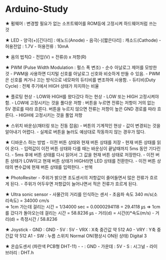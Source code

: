 # Arduino-Study

★ 펌웨어
    : 변경할 필요가 없는 소프트웨어를 ROM등에 고정시켜 하드웨어처럼 쓰는 것

★ LED
    - 양극(+)[긴다리] : 애노드(Anode)
    - 음극(-)[짧은다리] : 캐소드(Cathode)
    - 허용전압 : 1.7V
    - 허용전류 : 10mA
    
★ 옴의 법칙Ω
    - 전압(V) = 전류(I) x 저항(R)

★ PWM (Pulse Width Modulation : 펄스 폭 변조)
    - 순수 아날로그 제어를 모방한 것
    - PWM을 사용하면 디지털 신호를 아날로그 신호와 비슷하게 만들 수 있음.
    - PWM은 신호를 켜거나 끄는 방식으로 네모파의 듀티비를 변조하여 사용함.
    - 듀티비(Duty Cycle) : 전체 주기에서 HIGH 상태가 차지하는 비율

★ 플로팅 현상
    - LOW와 HIGH를 왔다갔다 하는 현상
    - LOW 또는 HIGH 고정시켜야 함.
    - LOW에 고정시키는 것을 풀다운 저항
      : 버튼을 누르면 전류는 저항이 거의 없는 5V 경로를 따라 흐른다.
        버튼을 누르지 않으면 전류는 저항이 높은 GND 경로를 따라 흐른다.
    - HIGH에 고정시키는 것을 풀업 저항

★ 스위치 바운싱(채터링 또는 진동 잡음)
    - 버튼의 기계적인 현상
    - 값이 변경되는 것을 알아내기 어렵다.
    - 실제로 버튼을 눌러도 예상대로 작동하지 않는 경우가 많다.

★ 디바운스 하는 방법
    - 이전 버튼 상태와 현재 버튼 상태를 저장
    - 현재 버튼 상태를 읽어 온다.
    - 입력값이 이전 버튼 상태와 다를 때는 바운싱이 끝날때까지 5ms 동안 기다린다.
    - 5ms 후에 버튼 상태를 다시 읽어서 그 값을 현재 버튼 상태로 저장한다.
    - 이전 버튼 상태가 LOW이고 현재 버튼 상태가 HIGH라면 LED 상태를 전환한다.
    - 이전 버튼 상태의 변수값에 현재 버튼 상태를 입력한다.
    - 반복

★ PhotoResiter
    - 주위가 밝으면 조도센서의 저항값이 줄어들면서 많은 전류가 흐르게 된다.
    - 주위가 어두우면 저항값이 늘어나면서 적은 전류가 흐르게 된다.

★ Ultra sonic sensor
    - 사물간의 거리를 인식하는 센서
    - 초음파 속도 340 m/s(소리속도)  = 34000 cm/s    
        => 1cm 가는데 걸리는 시간 = 1/34000 sec = 0.0000294118 = 29.4118 ㎲
        => 1cm 를 갔다가 돌아오는데 걸리는 시간 = 58.8236 ㎲
    - 거리(d) = 시간(t)*속도(m/s)
    - 거리(d) = 측정시간 / 58.8236

★ Joystick
    - GND : GND
    - 5V : 5V
    - VRX : X축 중간값 약 512 A0
    - VRY : Y축 중간값 약 512 A1
    - SW : 누름 스위치 Normal ON(평상시 ON된 상태) Digital 3

★ 온습도센서 (파란색 PCB형 DHT-11)
    - - : GND
    - 가운데 : 5V
    - S : 시그널
    - 라이브러리 : DHT.h
